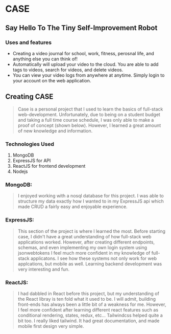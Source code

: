 # CASE

## Say Hello To The Tiny Self-Improvement Robot

### Uses and features

- Creating a video journal for school, work, fitness, perosnal life, and anything else you can think of!
- Automatically will upload your video to the cloud. You are able to add tags to videos, search for videos, and delete videos.
- You can view your video logs from anywhere at anytime. Simply login to your account on the web application.

## Creating CASE

> Case is a personal project that I used to learn the basics of full-stack web-development. Unfortunately, due to being on a student budget and taking a full time course schedule, I was only able to make a proof of concept (shown below). However, I learned a great amount of new knowledge and information.

### Technologies Used

1. MongoDB
2. ExpressJS for API
3. ReactJS for frontend development
4. Nodejs

### MongoDB:

> I enjoyed working with a nosql database for this project. I was able to structure my data exactly how I wanted to in my ExpressJS api which made CRUD a fairly easy and enjoyable experience.

### ExpressJS:

> This section of the project is where I learned the most. Before starting case, I didn't have a great understanding of how full-stack web applications worked. However, after creating different endpoints, schemas, and even implementing my own login system using jsonwebtokens I feel much more confident in my knowledge of full-stack applicatons. I see how these systems not only work for web applcations, but mobile as well. Learning backend development was very interesting and fun.

### ReactJS:

> I had dabbled in React before this project, but my understanding of the React libray is ten fold what it used to be. I will admit, building front-ends has always been a little bit of a weakness for me. However, I feel more confident after learning different react features such as conditional rendering, states, redux, etc... Tailwindcss helped quite a bit too. I really liked tailwind. It had great documentation, and made mobile first design very simple.
